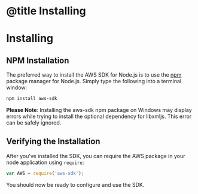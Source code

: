 # @title Installing

# Installing

## NPM Installation

The preferred way to install the AWS SDK for Node.js is to use the
[npm](http://npmjs.org) package manager for Node.js. Simply type the following
into a terminal window:

```sh
npm install aws-sdk
```

**Please Note**: Installing the aws-sdk npm package on Windows may display errors while trying to install the optional dependency for libxmljs.  This error can be safely ignored.

## Verifying the Installation

After you've installed the SDK, you can require the AWS package in your node
application using `require`:

```js
var AWS = require('aws-sdk');
```

You should now be ready to configure and use the SDK.
